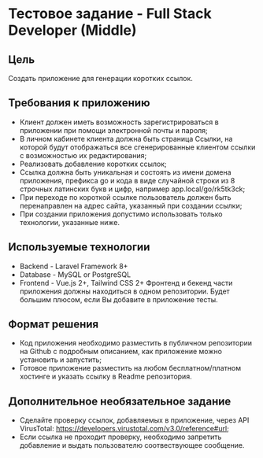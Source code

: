 # Тестовое задание - Full Stack Developer (Middle)

## Цель
Создать приложение для генерации коротких ссылок.

## Требования к приложению
- Клиент должен иметь возможность зарегистрироваться в приложении при помощи электронной почты и пароля;
- В личном кабинете клиента должна быть страница Ссылки, на которой будут отображаться все сгенерированные клиентом ссылки с возможностью их редактирования;
- Реализовать добавление коротких ссылок;
- Ссылка должна быть уникальная и состоять из имени домена приложения, префикса go и кода в виде случайной строки из 8 строчных латинских букв и цифр, например app.local/go/rk5tk3ck;
- При переходе по короткой ссылке пользователь должен быть перенаправлен на адрес сайта, указанный при создании ссылки;
- При создании приложения допустимо использовать только технологии, указанные ниже.

## Используемые технологии
- Backend - Laravel Framework 8+
- Database - MySQL or PostgreSQL
- Frontend - Vue.js 2+, Tailwind CSS 2+
Фронтенд и бекенд части приложения должны находиться в одном репозитории.
Будет большим плюсом, если Вы добавите в приложение тесты.

## Формат решения
- Код приложения необходимо разместить в публичном репозитории на Github с подробным описанием, как приложение можно установить и запустить;
- Готовое приложение разместить на любом бесплатном/платном хостинге и указать ссылку в Readme репозитория.

## Дополнительное необязательное задание
- Сделайте проверку ссылок, добавляемых в приложение, через API VirusTotal: https://developers.virustotal.com/v3.0/reference#url;
- Если ссылка не проходит проверку, необходимо запретить добавление и выдать пользователю соотвествующее сообщение.
